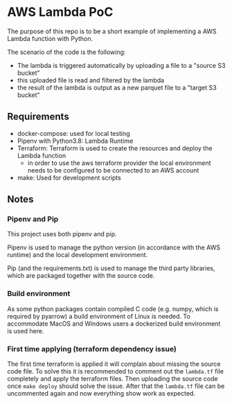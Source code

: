 # AWS Lambda PoC

The purpose of this repo is to be a short example of implementing a AWS Lambda function with
Python.

The scenario of the code is the following:

- The lambda is triggered automatically by uploading a file to a "source S3 bucket"
- this uploaded file is read and filtered by the lambda
- the result of the lambda is output as a new parquet file to a "target S3 bucket"

## Requirements

- docker-compose: used for local testing
- Pipenv with Python3.8: Lambda Runtime
- Terraform: Terraform is used to create the resources and deploy the Lambda function
  - in order to use the aws terraform provider the local environment needs to be configured to be
    connected to an AWS account
- make: Used for development scripts

## Notes

### Pipenv and Pip

This project uses both pipenv and pip.

Pipenv is used to manage the python version (in accordance with the AWS runtime) and the local
development environment.

Pip (and the requirements.txt) is used to manage the third party libraries, which are packaged
together with the source code.

### Build environment

As some python packages contain compiled C code (e.g. numpy, which is required by pyarrow) a build
environment of Linux is needed. To accommodate MacOS and Windows users a dockerized build
environment is used here.

### First time applying (terraform dependency issue)

The first time terraform is applied it will complain about missing the source code file.
To solve this it is recommended to comment out the `lambda.tf` file completely and apply the
terraform files. Then uploading the source code once `make deploy` should solve the issue.
After that the `lambda.tf` file can be uncommented again and now everything show work as expected.
